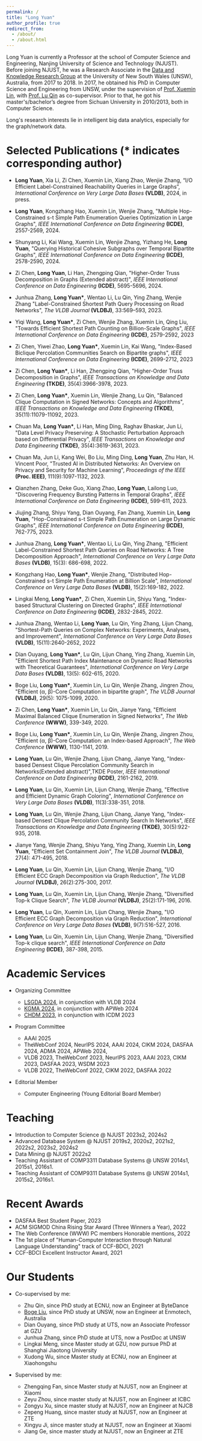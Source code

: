 ```yaml
---
permalink: /
title: "Long Yuan"
author_profile: true
redirect_from: 
  - /about/
  - /about.html
---
```



Long Yuan is currently a Professor at the school of Computer Science and Engineering, Nanjing University of Science and Technology (NJUST). Before joining NJUST, he was a Research Associate in the [Data and Knowledge Research Group](https://unswdb.github.io/) at the University of New South Wales (UNSW), Australia, from 2017 to 2018. In 2017, he obtained his PhD in Computer Science and Engineering from UNSW, under the supervision of [Prof. Xuemin Lin](https://www.cse.unsw.edu.au/~lxue/), with [Prof. Lu Qin](https://profiles.uts.edu.au/Lu.Qin) as co-supervisor. Prior to that, he got his master's/bachelor’s degree from Sichuan University in 2010/2013, both in Computer Science. 

Long's research interests lie in intelligent big data analytics, especially for the graph/network data.


Selected Publications (* indicates corresponding author)
======
* **Long Yuan**, Xia Li, Zi Chen, Xuemin Lin, Xiang Zhao, Wenjie Zhang, “I/O Efficient Label-Constrained Reachability Queries in Large Graphs”, *International Conference on Very Large Data Bases* **(VLDB)**, 2024, in press.
  
* **Long Yuan**, Kongzhang Hao, Xuemin Lin, Wenjie Zhang, "Multiple Hop-Constrained s-t Simple Path Enumeration Queries Optimization in Large Graphs", *IEEE International Conference on Data Engineering* **(ICDE)**, 2557-2569, 2024.

* Shunyang Li, Kai Wang, Xuemin Lin, Wenjie Zhang, Yizhang He, **Long Yuan**, "Querying Historical Cohesive Subgraphs over Temporal Bipartite Graphs", *IEEE International Conference on Data Engineering* **(ICDE)**, 2578-2590, 2024.

* Zi Chen, **Long Yuan**, Li Han, Zhengping Qian, "Higher-Order Truss Decomposition in Graphs (Extended abstract)", *IEEE International Conference on Data Engineering* **(ICDE)**, 5695-5696, 2024.

* Junhua Zhang, **Long Yuan\***, Wentao Li, Lu Qin, Ying Zhang, Wenjie Zhang "Label-Constrained Shortest Path Query Processing on Road Networks", *The VLDB Journal* **(VLDBJ)**, 33:569–593, 2023.

* Yiqi Wang, **Long Yuan\***, Zi Chen, Wenjie Zhang, Xuemin Lin, Qing Liu, "Towards Efficient Shortest Path Counting on Billion-Scale Graphs", *IEEE International Conference on Data Engineering* **(ICDE)**, 2579-2592, 2023

* Zi Chen, Yiwei Zhao, **Long Yuan\***, Xuemin Lin, Kai Wang, "Index-Based Biclique Percolation Communities Search on Bipartite graphs", *IEEE International Conference on Data Engineering* **(ICDE)**, 2699-2712, 2023

* Zi Chen, **Long Yuan\***, Li Han, Zhengping Qian, "Higher-Order Truss Decomposition in Graphs", *IEEE Transactions on Knowledge and Data Engineering* **(TKDE)**, 35(4):3966-3978, 2023.

* Zi Chen, **Long Yuan\***, Xuemin Lin, Wenjie Zhang, Lu Qin, "Balanced Clique Computation in Signed Networks: Concepts and Algorithms", *IEEE Transactions on Knowledge and Data Engineering* **(TKDE)**, 35(11):11079-11092, 2023.

* Chuan Ma, **Long Yuan\***, Li Han, Ming Ding, Raghav Bhaskar,  Jun Li, "Data Level Privacy Preserving: A Stochastic Perturbation Approach based on Differential Privacy", *IEEE Transactions on Knowledge and Data Engineering* **(TKDE)**, 35(4):3619-3631, 2023.

* Chuan Ma, Jun Li, Kang Wei, Bo Liu, Ming Ding, **Long Yuan**, Zhu Han, H. Vincent Poor, "Trusted AI in Distributed Networks: An Overview on Privacy and Security for Machine Learning", *Proceedings of the IEEE* **(Proc. IEEE)**, 111(9):1097-1132, 2023.

* Qianzhen Zhang, Deke Guo, Xiang Zhao,  **Long Yuan**, Lailong Luo, "Discovering Frequency Bursting Patterns in Temporal Graphs", *IEEE International Conference on Data Engineering* **(ICDE)**, 599-611, 2023.

* Jiujing Zhang, Shiyu Yang, Dian Ouyang, Fan Zhang, Xuemin Lin, **Long Yuan**, "Hop-Constrained s-t Simple Path Enumeration on Large Dynamic Graphs", *IEEE International Conference on Data Engineering* **(ICDE)**, 762-775, 2023.

* Junhua Zhang, **Long Yuan\***, Wentao Li, Lu Qin, Ying Zhang, "Efficient Label-Constrained Shortest Path Queries on Road Networks: A Tree Decomposition Approach", *International Conference on Very Large Data Bases* **(VLDB)**, 15(3): 686-698, 2022.

* Kongzhang Hao, **Long Yuan\***, Wenjie Zhang, "Distributed Hop-Constrained s-t Simple Path Enumeration at Billion Scale", *International Conference on Very Large Data Bases* **(VLDB)**, 15(2):169-182, 2022.

* Lingkai Meng, **Long Yuan\***, Zi Chen, Xuemin Lin, Shiyu Yang,  "Index-based Structural Clustering on Directed Graphs", *IEEE International Conference on Data Engineering* **(ICDE)**, 2832-2845, 2022.

* Junhua Zhang, Wentao Li,  **Long Yuan**, Lu Qin, Ying Zhang, Lijun Chang, "Shortest-Path Queries on Complex Networks: Experiments, Analyses, and Improvement", *International Conference on Very Large Data Bases* **(VLDB)**, 15(11):2640-2652, 2022

* Dian Ouyang, **Long Yuan\***, Lu Qin, Lijun Chang, Ying Zhang, Xuemin Lin, "Efficient Shortest Path Index Maintenance on Dynamic Road Networks with Theoretical Guarantees", *International Conference on Very Large Data Bases* **(VLDB)**, 13(5): 602-615, 2020.

* Boge Liu, **Long Yuan\***, Xuemin Lin, Lu Qin, Wenjie Zhang, Jingren Zhou, "Efficient (α, β)-Core Computation in  bipartite graph", *The VLDB Journal* **(VLDBJ)**, 29(5): 1075-1099, 2020.

* Zi Chen, **Long Yuan\***, Xuemin Lin, Lu Qin, Jianye Yang, "Efficient Maximal Balanced Clique Enumeration in Signed Networks", *The Web Conference* **(WWW)**, 339-349, 2020.

* Boge Liu, **Long Yuan\***, Xuemin Lin, Lu Qin, Wenjie Zhang, Jingren Zhou, "Efficient (α, β)-Core Computation: an Index-based Approach", *The Web Conference* **(WWW)**, 1130-1141, 2019.

*  **Long Yuan**, Lu Qin, Wenjie Zhang, Lijun Chang, Jianye Yang, "Index-based Densest Clique Percolation Community Search in Networks(Extended abstract)",TKDE Poster, *IEEE International Conference on Data Engineering* **(ICDE)**, 2161-2162, 2019.

*  **Long Yuan**, Lu Qin, Xuemin Lin, Lijun Chang, Wenjie Zhang, "Effective and Efficient Dynamic Graph Coloring", *International Conference on Very Large Data Bases* **(VLDB)**, 11(3):338-351, 2018.

*  **Long Yuan**, Lu Qin, Wenjie Zhang, Lijun Chang, Jianye Yang, "Index-based Densest Clique Percolation Community Search In Networks", *IEEE Transactions on Knowledge and Data Engineering* **(TKDE)**, 30(5):922-935, 2018.

* Jianye Yang, Wenjie Zhang, Shiyu Yang, Ying Zhang, Xuemin Lin,  **Long Yuan**, "Efficient Set Containment Join", *The VLDB Journal* **(VLDBJ)**, 27(4): 471-495, 2018.

*  **Long Yuan**, Lu Qin, Xuemin Lin, Lijun Chang, Wenjie Zhang, "I/O Efficient ECC Graph Decomposition via Graph Reduction", *The VLDB Journal* **(VLDBJ)**, 26(2):275-300, 2017.

*  **Long Yuan**, Lu Qin, Xuemin Lin, Lijun Chang, Wenjie Zhang, "Diversified Top-k Clique Search", *The VLDB Journal* **(VLDBJ)**, 25(2):171-196, 2016.

*  **Long Yuan**, Lu Qin, Xuemin Lin, Lijun Chang, Wenjie Zhang, "I/O Efficient ECC Graph Decomposition via Graph Reduction", *International Conference on Very Large Data Bases* **(VLDB)**, 9(7):516-527, 2016.

*  **Long Yuan**, Lu Qin, Xuemin Lin, Lijun Chang, Wenjie Zhang, "Diversified Top-k clique search",  *IEEE International Conference on Data Engineering* **(ICDE)**, 387-398, 2015.


Academic Services
==

- Organizing Committee
  - [LSGDA 2024](https://lsgda.github.io/2024/), in conjunction with VLDB 2024
  - [KGMA 2024](https://kgma-conf.github.io/2024/), in conjunction with APWeb 2024
  - [CHDM 2023](https://www.cloud-conf.net/icdm2023/workshop.html), in conjunction with ICDM 2023

- Program Committee
  - AAAI 2025
  - TheWebConf 2024, NeurIPS 2024, AAAI 2024, CIKM 2024, DASFAA 2024, ADMA 2024, APWeb 2024,  
  - VLDB 2023, TheWebConf 2023, NeurIPS 2023, AAAI 2023, CIKM 2023, DASFAA 2023, WSDM 2023
  - VLDB 2022, TheWebConf 2022, CIKM 2022, DASFAA 2022

- Editorial Member
  - Computer Engineering (Young Editorial Board Member)

Teaching
==

- Introduction to Computer Science @ NJUST 2023s2, 2024s2
- Advanced Database System @ NJUST 2019s2, 2020s2, 2021s2, 2022s2, 2023s2, 2024s2
- Data Mining @ NJUST 2022s2
- Teaching Assistant of COMP3311 Database Systems @ UNSW 2014s1, 2015s1, 2016s1.
- Teaching Assistant of COMP9311 Database Systems @ UNSW 2014s1, 2015s2, 2016s1.



Recent Awards
==
 - DASFAA Best Student Paper, 2023
 - ACM SIGMOD China Rising Star Award (Three Winners a Year), 2022
 - The Web Conference (WWW) PC members Honorable mentions, 2022
 - The 1st place of "Human-Computer Interaction through Natural Language Understanding" track of CCF-BDCI, 2021
 - CCF-BDCI Excellent Instructor Award, 2021


Our Students
==

- Co-supervised by me:
  - Zhu Qin, since PhD study at ECNU, now an Engineer at ByteDance
  - [Boge Liu](https://www.linkedin.com/in/boge-liu-785267181/?originalSubdomain=au), since PhD study at UNSW, now an Engineer at Enmotech, Australia
  - Dian Ouyang, since PhD study at UTS, now an Associate Professor at GZU
  - Junhua Zhang, since PhD stude at UTS, now a PostDoc at UNSW
  - Lingkai Meng, since Master study at GZU, now pursue PhD at Shanghai Jiaotong University
  - Xudong Wu, since Master study at ECNU, now an Engineer at Xiaohongshu
    
- Supervised by me:
  - Zhengqing Fan, since Master study at NJUST, now an Engineer at Xiaomi
  - Zeyu Zhou, since master study at NJUST, now an Engineer at ICBC
  - Zongyu Xu, since master study at NJUST, now an Engineer at NJCB
  - Zepeng Huang, since master study at NJUST, now an Engineer at ZTE
  - Xingyu Ji, since master study at NJUST, now an Engineer at Xiaomi
  - Jiang Ge, since master study at NJUST, now an Engineer at ZTE
